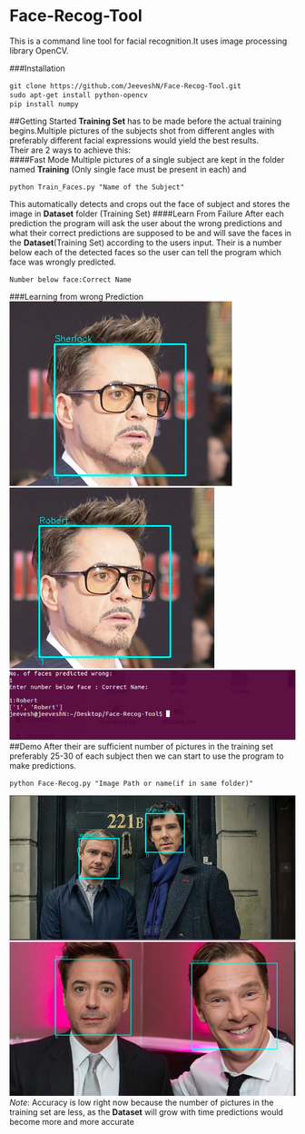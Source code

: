 # Face-Recog-Tool
This is a command line tool for facial recognition.It uses image processing library OpenCV.

###Installation
```
git clone https://github.com/JeeveshN/Face-Recog-Tool.git
sudo apt-get install python-opencv
pip install numpy
```
##Getting Started
**Training Set** has to be made before the actual training begins.Multiple pictures of the subjects shot from different angles with preferably different facial expressions would yield the best results.   
Their are 2 ways to achieve this:  
####Fast Mode
Multiple pictures of a single subject are kept in the folder named **Training** (Only single face must be present in each) and 
```
python Train_Faces.py "Name of the Subject"
```
This automatically detects and crops out the face of subject and stores the image in **Dataset** folder (Training Set)
####Learn From Failure
After each prediction the program will ask the user about the wrong predictions and what their correct predictions are supposed to be and will save the faces in the **Dataset**(Training Set) according to the users input.
Their is a number below each of the detected faces so the user can tell the program which face was wrongly predicted. 
```
Number below face:Correct Name
```
###Learning from wrong Prediction
![](/extras/Selection_017.png?raw=True)   ![](/extras/Selection_019.png?raw=True)  
![](/extras/Selection_018.png?raw=True)   
##Demo
After their are sufficient number of pictures in the training set preferably 25-30 of each subject then we can start to use the program to make predictions.
```
python Face-Recog.py "Image Path or name(if in same folder)"
```
![](/extras/Selection_016.png?raw=True)
![](/extras/2.png?raw=True)
*Note*: Accuracy is low right now because the number of pictures in the training set are less, as the **Dataset** will grow with time predictions would become more and more accurate 
